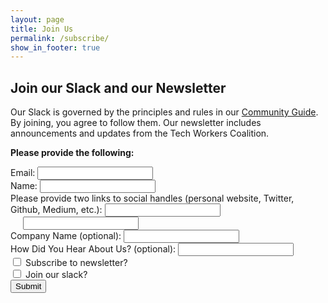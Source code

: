 ```yaml
---
layout: page
title: Join Us
permalink: /subscribe/
show_in_footer: true
---
```


## Join our Slack and our Newsletter

Our Slack is governed by the principles and rules in our [Community Guide](/community-guide). By joining, you agree to follow them. Our newsletter includes announcements and updates from the Tech Workers Coalition.


**Please provide the following:**

<form class="join-form" action="https://ancient-ridge-68647.herokuapp.com/signup" method="POST" target="_blank">
  <div>
    <label for="email">Email:</label>
    <input id="email" type="email" required name="email">
  </div>
  <div>
    <label for="name">Name:</label>
    <input id="name" type="text" required name="name">
  </div>
  <div>
    <label for="social">Please provide two links to social handles (personal website, Twitter, Github, Medium, etc.):</label>
    <input id="social" required type="url" name="social_media_1">
    <input style="margin-left: 20px;" type="url" required name="social_media_2">
  </div>
  <div>
    <label for="company_name">Company Name (optional):</label>
    <input id="company_name" type="text" name="company_name">
  </div>
  <div>
    <label for="referrer">How Did You Hear About Us? (optional):</label>
    <input id="referrer" type="text" name="referrer">
  </div>
  <div>
    <input id="subscribeNewsletter" type="checkbox" name="newsletter">
    <label for="subscribeNewsletter">Subscribe to newsletter?</label>
  </div>
  <div>
    <input id="subscribeSlack" type="checkbox" name="slack">
    <label for="subscribeSlack">Join our slack?</label>
  </div>
  <input type="hidden" name="team_id" value="T0M2JM76F" />
  <input type="hidden" name="redirect_uri" value="https://techworkerscoalition.org/slack-thanks" />
  <input type="submit" value="Submit">
</form>
